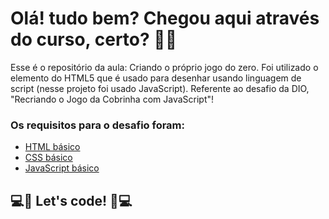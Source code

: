 # Olá! tudo bem? Chegou aqui através do curso, certo? 🙂🙂

Esse é o repositório da aula: Criando o próprio jogo do zero. Foi utilizado o elemento <canvas> do HTML5 que é usado para desenhar usando linguagem de script (nesse projeto foi usado JavaScript). Referente ao desafio da DIO, "Recriando o Jogo da Cobrinha com JavaScript"! 

### Os requisitos para o desafio foram:

* [HTML básico](https://www.w3schools.com/html/)
* [CSS básico](https://developer.mozilla.org/pt-BR/docs/Web/CSS)
* [JavaScript básico](https://developer.mozilla.org/pt-BR/docs/Web/JavaScript)

## 💻🚀 Let's code! 🚀💻
